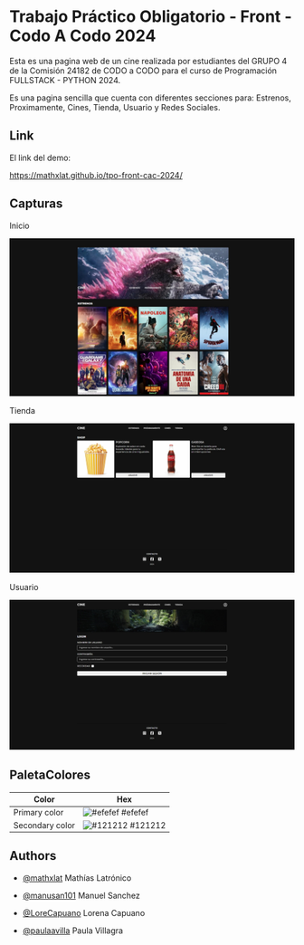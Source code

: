 # Trabajo Práctico Obligatorio - Front - Codo A Codo 2024

Esta es una pagina web de un cine realizada por estudiantes del GRUPO 4 de la Comisión 24182 de CODO a CODO para el curso de Programación FULLSTACK - PYTHON 2024.

Es una pagina sencilla que cuenta con diferentes secciones para: Estrenos, Proximamente, Cines, Tienda, Usuario y Redes Sociales.


## Link

El link del demo:

https://mathxlat.github.io/tpo-front-cac-2024/

## Capturas

Inicio

![Screenshot](assets/screenshots/captura_cine1.jpeg)

Tienda

![Screenshot](assets/screenshots/captura_cine2.jpeg)

Usuario

![Screenshot](assets/screenshots/captura_cine3.jpeg)

## PaletaColores

| Color             | Hex                                                                |
| ----------------- | ------------------------------------------------------------------ |
| Primary color | ![#efefef](https://placehold.co/50x10/efefef/efefef) #efefef |
| Secondary color | ![#121212](https://placehold.co/50x10/121212/121212) #121212 |



## Authors

- [@mathxlat](https://github.com/mathxlat)
Mathías Latrónico

- [@manusan101](https://github.com/manusan101)
Manuel Sanchez

- [@LoreCapuano](https://github.com/LoreCapuano)
Lorena Capuano

- [@paulaavilla](https://github.com/paulaavilla)
Paula Villagra

